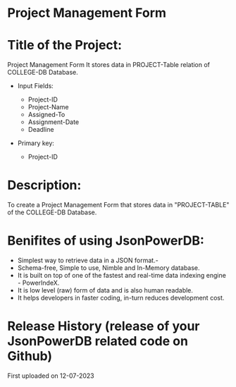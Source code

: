 # Project Management Form

# Title of the Project:

Project Management Form
It stores data in PROJECT-Table relation of COLLEGE-DB Database.

- Input Fields:
  
  - Project-ID
  - Project-Name
  - Assigned-To 
  - Assignment-Date
  - Deadline 
- Primary key:
  
  - Project-ID

# Description:

To create a Project Management Form that stores data in "PROJECT-TABLE" of the COLLEGE-DB Database.

# Benifites of using JsonPowerDB:

- Simplest way to retrieve data in a JSON format.-
- Schema-free, Simple to use, Nimble and In-Memory database.
- It is built on top of one of the fastest and real-time data indexing engine - PowerIndeX.
- It is low level (raw) form of data and is also human readable.
- It helps developers in faster coding, in-turn reduces development cost.

# Release History (release of your JsonPowerDB related code on Github)

First uploaded on 12-07-2023
